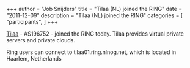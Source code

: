 +++
author = "Job Snijders"
title = "Tilaa (NL) joined the RING"
date = "2011-12-09"
description = "Tilaa (NL) joined the RING"
categories = [
    "participants",
]
+++

<a href="http://www.tilaa.nl/">Tilaa</a> - AS196752 - joined the RING today. Tilaa provides virtual private servers and private clouds.

Ring users can connect to tilaa01.ring.nlnog.net, which is located in Haarlem, Netherlands

